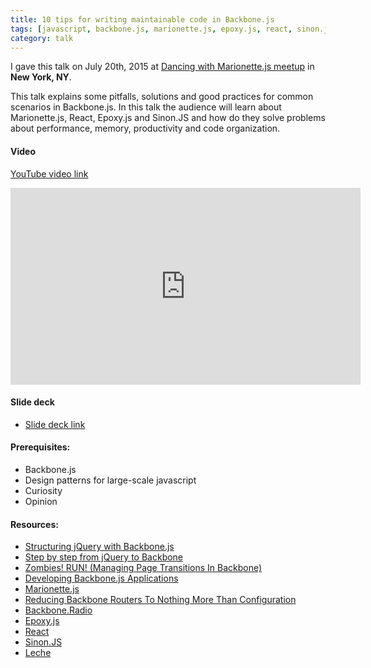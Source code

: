```yaml
---
title: 10 tips for writing maintainable code in Backbone.js
tags: [javascript, backbone.js, marionette.js, epoxy.js, react, sinon.js, design patterns, meetup]
category: talk
---
```


I gave this talk on July 20th, 2015 at [Dancing with Marionette.js meetup](http://www.meetup.com/Dancing-with-Marionette-js/) in **New York, NY**.

This talk explains some pitfalls, solutions and good practices for common scenarios in Backbone.js. In this talk the audience will learn about Marionette.js, React, Epoxy.js and Sinon.JS and how do they solve problems about performance, memory, productivity and code organization.

#### Video
[YouTube video link](//www.youtube.com/watch?v=kapSK4aovUs&feature=youtu.be)
<iframe width="560" height="315" src="https://www.youtube.com/embed/kapSK4aovUs" frameborder="0" allowfullscreen></iframe>

#### Slide deck
* [Slide deck link](//tiagorg.com/talk-10-tips-for-writing-maintainable-code-in-backbone/#/)

#### Prerequisites:

* Backbone.js
* Design patterns for large-scale javascript
* Curiosity
* Opinion

#### Resources:

* [Structuring jQuery with Backbone.js](http://www.codemag.com/Article/1312061)
* [Step by step from jQuery to Backbone](https://github.com/kjbekkelund/writings/blob/master/published/understanding-backbone.md)
* [Zombies! RUN! (Managing Page Transitions In Backbone)](http://lostechies.com/derickbailey/2011/09/15/zombies-run-managing-page-transitions-in-backbone-apps/)
* [Developing Backbone.js Applications](http://addyosmani.github.io/backbone-fundamentals)
* [Marionette.js](https://github.com/marionettejs/backbone.marionette)
* [Reducing Backbone Routers To Nothing More Than Configuration](http://lostechies.com/derickbailey/2012/01/02/reducing-backbone-routers-to-nothing-more-than-configuration/)
* [Backbone.Radio](https://github.com/marionettejs/backbone.radio)
* [Epoxy.js](http://epoxyjs.org)
* [React](http://facebook.github.io/react/)
* [Sinon.JS](http://sinonjs.org)
* [Leche](https://github.com/box/leche)
